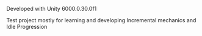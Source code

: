 Developed with Unity 6000.0.30.0f1

Test project mostly for learning and developing Incremental mechanics and Idle Progression
